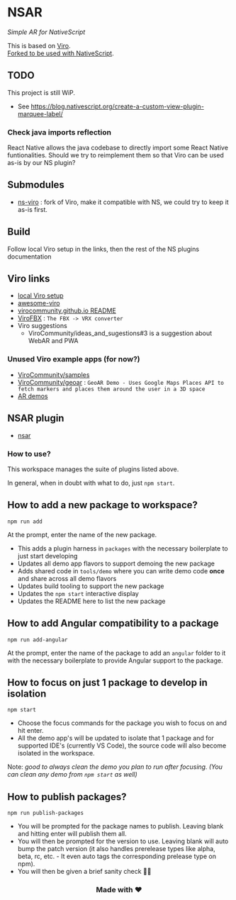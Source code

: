 # NSAR

*Simple AR for NativeScript*

This is based on [Viro](https://github.com/ViroCommunity/viro).  
[Forked to be used with NativeScript](https://github.com/c4ffeinated/ns-viro).

## TODO
This project is still WiP.
- See https://blog.nativescript.org/create-a-custom-view-plugin-marquee-label/
### Check java imports reflection
React Native allows the java codebase to directly import some React Native funtionalities. Should we try to reimplement them so that Viro can be used as-is by our NS plugin?

## Submodules
- [ns-viro](https://github.com/c4ffeinated/ns-viro) : fork of Viro, make it compatible with NS, we could try to keep it as-is first.

## Build
Follow local Viro setup in the links, then the rest of the NS plugins documentation

## Viro links
- [local Viro setup](https://viro-community.readme.io/docs/developing-viro)
- [awesome-viro](https://github.com/ViroCommunity/awesome-viro)
- [virocommunity.github.io README](https://github.com/ViroCommunity/virocommunity.github.io/blob/main/README.md)
- [ViroFBX](https://github.com/ViroCommunity/ViroFBX) : `The FBX -> VRX converter`
- Viro suggestions
  - ViroCommunity/ideas_and_sugestions#3 is a suggestion about WebAR and PWA

### Unused Viro example apps (for now?)
- [ViroCommunity/samples](https://github.com/ViroCommunity/samples)
- [ViroCommunity/geoar](https://github.com/ViroCommunity/geoar) : `GeoAR Demo - Uses Google Maps Places API to fetch markers and places them around the user in a 3D space`
- [AR demos](https://github.com/ViroCommunity/ar-demos)


## NSAR plugin

- [nsar](packages/nsar/README.md)

### How to use?

This workspace manages the suite of plugins listed above. 

In general, when in doubt with what to do, just `npm start`.

## How to add a new package to workspace?

```
npm run add
```

At the prompt, enter the name of the new package.

- This adds a plugin harness in `packages` with the necessary boilerplate to just start developing
- Updates all demo app flavors to support demoing the new package
- Adds shared code in `tools/demo` where you can write demo code **once** and share across all demo flavors
- Updates build tooling to support the new package
- Updates the `npm start` interactive display
- Updates the README here to list the new package

## How to add Angular compatibility to a package

```
npm run add-angular
```

At the prompt, enter the name of the package to add an `angular` folder to it with the necessary boilerplate to provide Angular support to the package.

## How to focus on just 1 package to develop in isolation

```
npm start
```

- Choose the focus commands for the package you wish to focus on and hit enter.
- All the demo app's will be updated to isolate that 1 package and for supported IDE's (currently VS Code), the source code will also become isolated in the workspace.

Note: *good to always clean the demo you plan to run after focusing. (You can clean any demo from `npm start` as well)*

## How to publish packages?

```
npm run publish-packages
```

- You will be prompted for the package names to publish. Leaving blank and hitting enter will publish them all.
- You will then be prompted for the version to use. Leaving blank will auto bump the patch version (it also handles prerelease types like alpha, beta, rc, etc. - It even auto tags the corresponding prelease type on npm).
- You will then be given a brief sanity check 🧠😊

<h3 align="center">Made with ❤️</h3>
